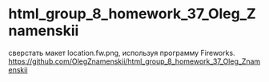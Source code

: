 # html_group_8_homework_37_Oleg_Znamenskii
сверстать макет location.fw.png, используя программу Fireworks. 
https://github.com/OlegZnamenskii/html_group_8_homework_37_Oleg_Znamenskii
